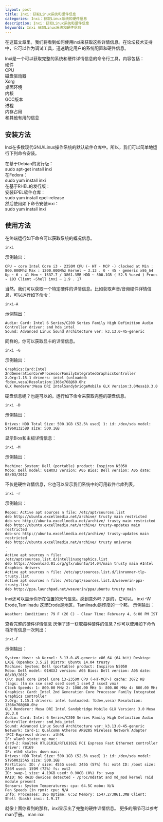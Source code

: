 ```yaml
---
layout: post
title: Inxi：获取Linux系统和硬件信息
categories: Inxi：获取Linux系统和硬件信息
description: Inxi：获取Linux系统和硬件信息
keywords: Inxi 获取Linux系统和硬件信息
---
```



在这篇文章里，我们将看到如何使用inxi来获取这些详情信息。在论坛技术支持中，它可以作为调试工具，迅速确定用户的系统配置和硬件信息。


Inxi是一个可以获取完整的系统和硬件详情信息的命令行工具，内容包括：  
硬件  
CPU  
磁盘驱动器  
Xorg  
桌面环境  
内核  
GCC版本  
进程  
内存占用  
和其他有用的信息  

## 安装方法
Inxi在多数现代GNU/Linux操作系统的默认软件仓库中。所以，我们可以简单地运行下列命令安装。  

在基于Debian的发行版：  
sudo apt-get install inxi  
在Fedora：  
sudo yum install inxi  
在基于RHEL的发行版：  
安装EPEL软件仓库：  
sudo yum install epel-release  
然后使用如下命令安装inxi：  
sudo yum install inxi  

## 使用方法

在终端运行如下命令可以获取系统的概况信息。
```
inxi
```
示例输出：
```
CPU ~ core Intel Core i3 - 2350M CPU (- HT - MCP -) clocked at Min : 800.000Mhz Max : 1200.000Mhz Kernel ~ 3.13 . 0 - 45 - generic x86_64 Up ~ 6 : 41 Mem ~ 1537.7 / 3861.3MB HDD ~ 500.1GB ( 52.5 %used ) Procs ~ 183 Client ~Shell inxi ~ 1.9 . 17
```
当然，我们可以获取一个特定硬件的详情信息。比如获取声音/音频硬件详情信息，可以运行如下命令：
```
inxi-A
```
示例输出：
```
Audio: Card: Intel 6 Series/C200 Series Family High Definition Audio Controller driver: snd_hda_intel
Sound: Advanced Linux Sound Architecture ver: k3.13.0-45-generic
```
同样的，你可以获取显卡的详情信息。
```
inxi -G
```
示例输出：
```
Graphics:Card:Intel 2ndGenerationCoreProcessorFamilyIntegratedGraphicsController
X.Org:1.15.1 drivers: intel (unloaded: fbdev,vesa)Resolution:1366x768@60.0hz
GLX Renderer:Mesa DRI IntelSandybridgeMobile GLX Version:3.0Mesa10.3.0
```
硬盘信息呢？也是可以的。运行如下命令来获取完整的硬盘信息。
```
inxi -D
```
示例输出：
```
Drives: HDD Total Size: 500.1GB (52.5% used) 1: id: /dev/sda model: ST9601325BD size: 500.1GB
```
显示Bios和主板详情信息：
```
inxi -M
```
示例输出：
```
Machine: System: Dell (portable) product: Inspiron N5050
Mobo: Dell model: 01HXXJ version: A05 Bios: Dell version: A05 date: 08/03/2012
```
不仅是硬性详情信息，它也可以显示我们系统中的可用软件仓库列表。
```
inxi -r
```
示例输出：
```
Repos: Active apt sources n file: /etc/apt/sources.list
deb http://ubuntu.excellmedia.net/archive/ trusty main restricted
deb-src http://ubuntu.excellmedia.net/archive/ trusty main restricted
deb http://ubuntu.excellmedia.net/archive/ trusty-updates main restricted
deb-src http://ubuntu.excellmedia.net/archive/ trusty-updates main restricted
deb http://ubuntu.excellmedia.net/archive/ trusty universe
.
.
Active apt sources n file: /etc/apt/sources.list.d/intellinuxgraphics.list
deb https://download.01.org/gfx/ubuntu/14.04/main trusty main #Intel Graphics drivers
Active apt sources n file: /etc/apt/sources.list.d/linrunner-tlp-trusty.list
Active apt sources n file: /etc/apt/sources.list.d/wseverin-ppa-trusty.list
deb http://ppa.launchpad.net/wseverin/ppa/ubuntu trusty main
```
Inxi还可以显示你所在位置的天气信息。感到意外吗？是的，它可以。
inxi -W Erode,Tamilnadu
这里Erode是地区，Tamilnadu是印度的一个邦。
示例输出：
```
Weather: Conditions: 79 F (26 C) - Clear Time: February 4, 6:00 PM IST
```
查看完整的硬件详情信息
厌倦了逐一获取每种硬件的信息？你可以使用如下命令将所有信息一次列出：
```
inxi-F
```
示例输出：
```
System: Host: sk Kernel: 3.13.0-45-generic x86_64 (64 bit) Desktop: LXDE (Openbox 3.5.2) Distro: Ubuntu 14.04 trusty
Machine: System: Dell (portable) product: Inspiron N5050
Mobo: Dell model: 01HXXJ version: A05 Bios: Dell version: A05 date: 08/03/2012
CPU: Dual core Intel Core i3-2350M CPU (-HT-MCP-) cache: 3072 KB flags: (lm nx sse sse2 sse3 sse4_1 sse4_2 ssse3 vmx)
Clock Speeds: 1: 800.00 MHz 2: 1000.00 MHz 3: 800.00 MHz 4: 800.00 MHz
Graphics: Card: Intel 2nd Generation Core Processor Family Integrated Graphics Controller
X.Org: 1.15.1 drivers: intel (unloaded: fbdev,vesa) Resolution: 1366x768@60.0hz
GLX Renderer: Mesa DRI Intel Sandybridge Mobile GLX Version: 3.0 Mesa 10.3.0
Audio: Card: Intel 6 Series/C200 Series Family High Definition Audio Controller driver: snd_hda_intel
Sound: Advanced Linux Sound Architecture ver: k3.13.0-45-generic
Network: Card-1: Qualcomm Atheros AR9285 Wireless Network Adapter (PCI-Express) driver: ath9k
IF: wlan0 state: up mac:
Card-2: Realtek RTL8101E/RTL8102E PCI Express Fast Ethernet controller driver: r8169
IF: eth0 state: down mac:
Drives: HDD Total Size: 500.1GB (52.5% used) 1: id: /dev/sda model: ST9500325AS size: 500.1GB
Partition: ID: / size: 455G used: 245G (57%) fs: ext4 ID: /boot size: 236M used: 159M (72%) fs: ext2
ID: swap-1 size: 4.19GB used: 0.00GB (0%) fs: swap
RAID: No RAID devices detected - /proc/mdstat and md_mod kernel raid module present
Sensors: System Temperatures: cpu: 64.5C mobo: N/A
Fan Speeds (in rpm): cpu: N/A
Info: Processes: 186 Uptime: 6:52 Memory: 1547.2/3861.3MB Client: Shell (bash) inxi: 1.9.17
```
就像上面你看到的那样，inxi显示出了完整的硬件详情信息。
更多的细节可以参考man手册。
man inxi
